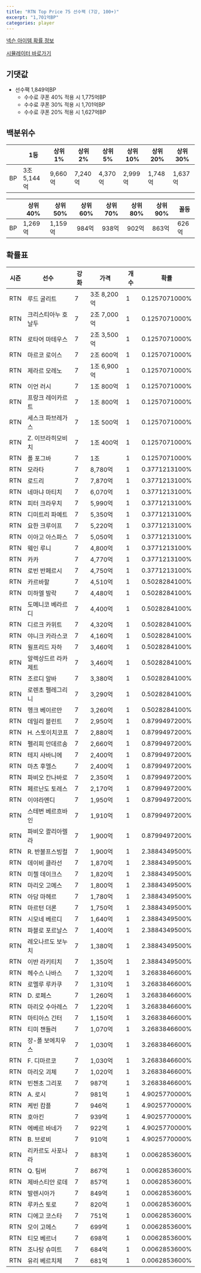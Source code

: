 ```yaml
---
title: "RTN Top Price 75 선수팩 (7강, 100+)"
excerpt: "1,701억BP"
categories: player
---
```

[넥슨 아이템 확률 정보](http://iteminfo.nexon.com/probability/fco?sn=7529)

[시뮬레이터 바로가기](/simulator/7529)
## 기댓값
- 선수팩 1,849억BP
  - 수수료 쿠폰 40% 적용 시 1,775억BP
  - 수수료 쿠폰 30% 적용 시 1,701억BP
  - 수수료 쿠폰 20% 적용 시 1,627억BP


## 백분위수

||1등|상위1%|상위2%|상위5%|상위10%|상위20%|상위30%|
|---|---|---|---|---|---|---|---|
|BP|3조 5,144억|9,660억|7,240억|4,370억|2,999억|1,748억|1,637억|

||상위40%|상위50%|상위60%|상위70%|상위80%|상위90%|꼴등|
|---|---|---|---|---|---|---|---|
|BP|1,269억|1,159억|984억|938억|902억|863억|626억|


## 확률표

|시즌|선수|강화|가격|개수|확률|
|---|---|---|---|---|---|
|RTN|루드 굴리트|7|3조 8,200억|1|0.1257071000%|
|RTN|크리스티아누 호날두|7|2조 7,000억|1|0.1257071000%|
|RTN|로타어 마테우스|7|2조 3,500억|1|0.1257071000%|
|RTN|마르코 로이스|7|2조 600억|1|0.1257071000%|
|RTN|제라르 모레노|7|1조 6,900억|1|0.1257071000%|
|RTN|이언 러시|7|1조 800억|1|0.1257071000%|
|RTN|프랑크 레이카르트|7|1조 800억|1|0.1257071000%|
|RTN|세스크 파브레가스|7|1조 500억|1|0.1257071000%|
|RTN|Z. 이브라히모비치|7|1조 400억|1|0.1257071000%|
|RTN|폴 포그바|7|1조|1|0.1257071000%|
|RTN|모라타|7|8,780억|1|0.3771213100%|
|RTN|로드리|7|7,870억|1|0.3771213100%|
|RTN|네마냐 마티치|7|6,070억|1|0.3771213100%|
|RTN|피터 크라우치|7|5,990억|1|0.3771213100%|
|RTN|디미트리 파예트|7|5,350억|1|0.3771213100%|
|RTN|요한 크루이프|7|5,220억|1|0.3771213100%|
|RTN|이아고 아스파스|7|5,050억|1|0.3771213100%|
|RTN|웨인 루니|7|4,800억|1|0.3771213100%|
|RTN|카카|7|4,770억|1|0.3771213100%|
|RTN|로빈 반페르시|7|4,750억|1|0.3771213100%|
|RTN|카르바할|7|4,510억|1|0.5028284100%|
|RTN|미하엘 발락|7|4,480억|1|0.5028284100%|
|RTN|도메니코 베라르디|7|4,400억|1|0.5028284100%|
|RTN|디르크 카위트|7|4,320억|1|0.5028284100%|
|RTN|야니크 카라스코|7|4,160억|1|0.5028284100%|
|RTN|윌프리드 자하|7|3,460억|1|0.5028284100%|
|RTN|알렉상드르 라카제트|7|3,460억|1|0.5028284100%|
|RTN|조르디 알바|7|3,380억|1|0.5028284100%|
|RTN|로렌초 펠레그리니|7|3,290억|1|0.5028284100%|
|RTN|헹크 베이르만|7|3,260억|1|0.5028284100%|
|RTN|데일리 블린트|7|2,950억|1|0.8799497200%|
|RTN|H. 스토이치코프|7|2,880억|1|0.8799497200%|
|RTN|펠리피 안데르송|7|2,660억|1|0.8799497200%|
|RTN|테지 사바니에|7|2,400억|1|0.8799497200%|
|RTN|마츠 후멜스|7|2,400억|1|0.8799497200%|
|RTN|파비오 칸나바로|7|2,350억|1|0.8799497200%|
|RTN|페르난도 토레스|7|2,170억|1|0.8799497200%|
|RTN|이야라멘디|7|1,950억|1|0.8799497200%|
|RTN|스테번 베르흐바인|7|1,910억|1|0.8799497200%|
|RTN|파비오 콸리아렐라|7|1,900억|1|0.8799497200%|
|RTN|R. 반볼프스빙컬|7|1,900억|1|2.3884349500%|
|RTN|데이비 클라선|7|1,870억|1|2.3884349500%|
|RTN|미첼 데이크스|7|1,820억|1|2.3884349500%|
|RTN|마리오 고메스|7|1,800억|1|2.3884349500%|
|RTN|아담 마헤르|7|1,780억|1|2.3884349500%|
|RTN|마르턴 더론|7|1,750억|1|2.3884349500%|
|RTN|시모네 베르디|7|1,640억|1|2.3884349500%|
|RTN|파블로 포르날스|7|1,400억|1|2.3884349500%|
|RTN|레오나르도 보누치|7|1,380억|1|2.3884349500%|
|RTN|이반 라키티치|7|1,350억|1|2.3884349500%|
|RTN|헤수스 나바스|7|1,320억|1|3.2683846600%|
|RTN|로멜루 루카쿠|7|1,310억|1|3.2683846600%|
|RTN|D. 로페스|7|1,260억|1|3.2683846600%|
|RTN|마리오 수아레스|7|1,220억|1|3.2683846600%|
|RTN|마티아스 긴터|7|1,150억|1|3.2683846600%|
|RTN|티미 챈들러|7|1,070억|1|3.2683846600%|
|RTN|장-폴 보에치우스|7|1,030억|1|3.2683846600%|
|RTN|F. 디마르코|7|1,030억|1|3.2683846600%|
|RTN|마리오 괴체|7|1,020억|1|3.2683846600%|
|RTN|빈첸초 그리포|7|987억|1|3.2683846600%|
|RTN|A. 로시|7|981억|1|4.9025770000%|
|RTN|케빈 캄플|7|946억|1|4.9025770000%|
|RTN|호아킨|7|939억|1|4.9025770000%|
|RTN|에베르 바네가|7|922억|1|4.9025770000%|
|RTN|B. 브로비|7|910억|1|4.9025770000%|
|RTN|리카르도 사포나라|7|883억|1|0.0062853600%|
|RTN|Q. 팀버|7|867억|1|0.0062853600%|
|RTN|제바스티안 로데|7|857억|1|0.0062853600%|
|RTN|발렌시아가|7|849억|1|0.0062853600%|
|RTN|루카스 토로|7|820억|1|0.0062853600%|
|RTN|디에고 코스타|7|751억|1|0.0062853600%|
|RTN|모이 고메스|7|699억|1|0.0062853600%|
|RTN|티모 베르너|7|698억|1|0.0062853600%|
|RTN|조나탕 슈미트|7|684억|1|0.0062853600%|
|RTN|유리 베르치체|7|681억|1|0.0062853600%|
